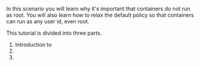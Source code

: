 In this scenario you will learn why it's important that containers do not run as root.
You will also learn how to relax the default policy so that containers can run as any user id, even root. 

This tutorial is divided into three parts.

1. Introduction to 
2. 
3. 

